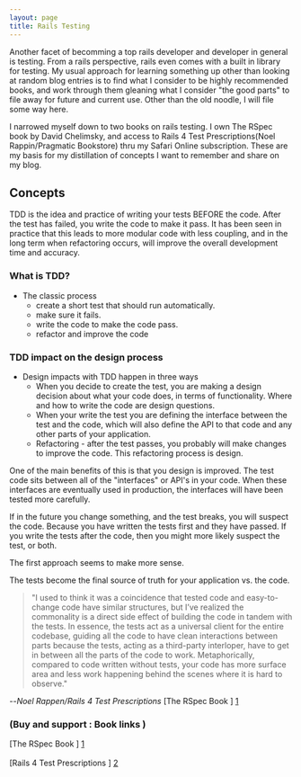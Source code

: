 ```yaml
---
layout: page
title: Rails Testing
---
```

Another facet of becomming a top rails developer and developer in general is testing.  From a rails perspective, rails even comes with a built in library for testing.  My usual
approach for learning something up other than looking at random blog entries is to find what I consider to be highly recommended books, and work through them gleaning what
I consider "the good parts" to file away for future and current use.  Other than the old noodle, I will file some way here.

I  narrowed myself down to two books on  rails testing.  I own The RSpec book by David Chelimsky, and access to Rails 4 Test Prescriptions(Noel Rappin/Pragmatic Bookstore) thru my Safari Online subscription.  These are 
my basis for my distillation of concepts I want to remember and share on my blog. 
## Concepts 
TDD is the idea and practice of writing your tests BEFORE the code.  After the test has failed, you write the code to make it pass.  It has been seen in practice that this
leads to more modular code with less coupling, and in the long term when refactoring occurs, will improve the overall development time and accuracy.

### What is TDD?
* The classic process
    * create a short test that should run automatically.
    * make sure it fails.
    * write the code to make the code pass.
    * refactor and improve the code
### TDD impact on the design process
* Design impacts with TDD happen in three ways
    * When you decide to create the test, you are making a design decision about what your code does, in terms of functionality.  Where and how to
    write the code are design questions.
    *  When your write the test you are defining the interface between the test and the code, which will also define the API to that code and any other
       parts of your application.
    *  Refactoring - after the test passes, you probably will make changes to improve the code.  This refactoring process is design.
    
One of the main benefits of this is that you design is improved.  The test code sits between all of the "interfaces" or API's in your code.  When these interfaces are
eventually used in production, the interfaces will have been tested more carefully.

If in the future you change something, and the test breaks, you will suspect the code.  Because you have written the tests first and they have passed.
If you write the tests after the code, then you might more likely suspect the test, or both.

The first approach seems to make more sense.

The tests become the final source of truth for your application vs. the code.

> "I used to think it was a coincidence that tested code and easy-to-change code have similar structures, but I’ve realized the commonality is a
>  direct side effect of building the code in tandem with the tests. In essence, the tests act as a universal client for the entire codebase, guiding all the code to have clean interactions between parts because the tests, acting as a third-party interloper, have to get in between all the parts of the code to work. Metaphorically, compared to code written without tests, 
> your code has more surface area and less work happening behind the scenes where it is hard to observe."

--<cite>Noel Rappen/Rails 4 Test Prescriptions </cite> [The RSpec Book ] [1]



### (Buy and support : Book links )
 [The RSpec Book ] [1]
 </br>  
 [Rails 4 Test Prescriptions ] [2]
  
  [1]:  https://pragprog.com/book/achbd/the-rspec-book
  [2]:   https://pragprog.com/book/nrtest2/rails-4-test-prescriptions
  


